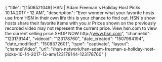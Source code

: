 {
    "title": "[1508521049] HSN | Adam Freeman's Holiday Host Picks 10.14.2017 - 12 AM",
    "description": "Ever wonder what your favorite hosts use from HSN in their own life this is your chance to find out. HSN's show hosts share their favorite items with you.\r Prices shown on the previously recorded video may not represent the current price.  View hsn.com to view the current selling price.SHOP NOW http:\/\/www.hsn.com",
    "channelid": "123179144",
    "videoid": "123178760",
    "date_created": "1507964194",
    "date_modified": "1508372601",
    "type": "captivate",
    "layout": "channelVideo",
    "url": "\/hsn-network\/hsn-adam-freeman-s-holiday-host-picks-10-14-2017-12-am\/123179144-123178760"
}